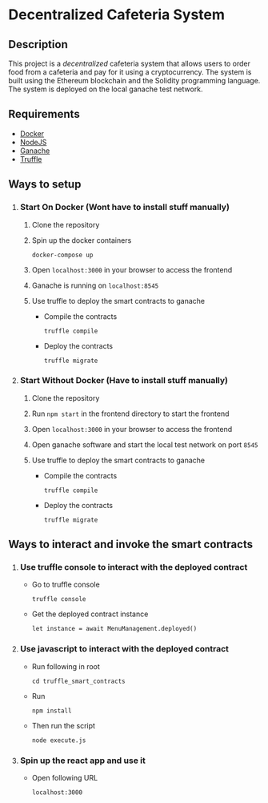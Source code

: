 # Decentralized Cafeteria System

## Description
This project is a _*decentralized*_ cafeteria system that allows users to order food from a cafeteria and pay for it using a cryptocurrency. The system is built using the Ethereum blockchain and the Solidity programming language. The system is deployed on the local ganache test network.

## Requirements
- [Docker](https://docs.docker.com/get-docker/)
- [NodeJS](https://nodejs.org/en/download/)
- [Ganache](https://www.trufflesuite.com/ganache)
- [Truffle](https://www.trufflesuite.com/truffle)


## Ways to setup

1. ### Start On Docker (Wont have to install stuff manually)
    1. Clone the repository
    
    2. Spin up the docker containers
        ```
        docker-compose up
        ```
    3. Open `localhost:3000` in your browser to access the frontend
    4. Ganache is running on `localhost:8545`
    5. Use truffle to deploy the smart contracts to ganache
        - Compile the contracts
            ```
            truffle compile
            ```
        - Deploy the contracts
            ```
            truffle migrate
            ```

2. ### Start Without Docker (Have to install stuff manually)
    1. Clone the repository
    
    2. Run `npm start` in the frontend directory to start the frontend
    3. Open `localhost:3000` in your browser to access the frontend
    4. Open ganache software and start the local test network on port `8545`
    5. Use truffle to deploy the smart contracts to ganache
        - Compile the contracts
            ```
            truffle compile
            ```
        - Deploy the contracts
            ```
            truffle migrate
            ```

## Ways to interact and invoke the smart contracts

1. ### Use truffle console to interact with the deployed contract
    - Go to truffle console
        ```
        truffle console
        ```
    - Get the deployed contract instance
        ```
        let instance = await MenuManagement.deployed()
        ```

2. ### Use javascript to interact with the deployed contract

    - Run following in root
        ```
        cd truffle_smart_contracts
        ```
    - Run
        ```
        npm install
        ```
    - Then run the script
        ```
        node execute.js
        ```
3. ### Spin up the react app and use it
    - Open following URL
        ```
        localhost:3000
        ```


